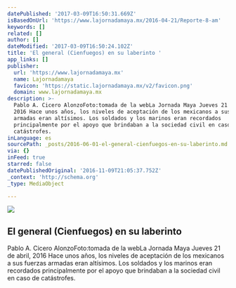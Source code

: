 ```yaml
---
datePublished: '2017-03-09T16:50:31.669Z'
isBasedOnUrl: 'https://www.lajornadamaya.mx/2016-04-21/Reporte-8-am'
keywords: []
related: []
author: []
dateModified: '2017-03-09T16:50:24.102Z'
title: 'El general (Cienfuegos) en su laberinto '
app_links: []
publisher:
  url: 'https://www.lajornadamaya.mx'
  name: Lajornadamaya
  favicon: 'https://static.lajornadamaya.mx/v2/favicon.png'
  domain: www.lajornadamaya.mx
description: >-
  Pablo A. Cicero AlonzoFoto:tomada de la webLa Jornada Maya Jueves 21 de abril,
  2016 Hace unos años, los niveles de aceptación de los mexicanos a sus fuerzas
  armadas eran altísimos. Los soldados y los marinos eran recordados
  principalmente por el apoyo que brindaban a la sociedad civil en caso de
  catástrofes.
inLanguage: es
sourcePath: _posts/2016-06-01-el-general-cienfuegos-en-su-laberinto.md
via: {}
inFeed: true
starred: false
datePublishedOriginal: '2016-11-09T21:05:37.752Z'
_context: 'http://schema.org'
_type: MediaObject

---
```

<article style=""><img src="https://s3-us-west-2.amazonaws.com/the-grid-img/p/ca4fa9e1af036e016116a19e8574381373eccd59.jpg" /><h1>El general (Cienfuegos) en su laberinto </h1><p>Pablo A. Cicero AlonzoFoto:tomada de la webLa Jornada Maya Jueves 21 de abril, 2016 Hace unos años, los niveles de aceptación de los mexicanos a sus fuerzas armadas eran altísimos. Los soldados y los marinos eran recordados principalmente por el apoyo que brindaban a la sociedad civil en caso de catástrofes.</p></article>